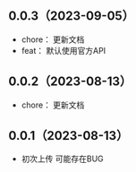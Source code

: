 ## 0.0.3（2023-09-05）
- chore： 更新文档
- feat： 默认使用官方API
## 0.0.2（2023-08-13）
- chore： 更新文档
## 0.0.1（2023-08-13）
- 初次上传 可能存在BUG
